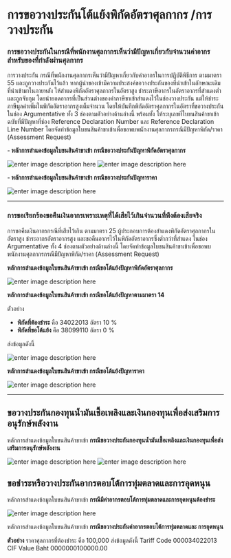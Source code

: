 การขอวางประกันโต้แย้งพิกัดอัตราศุลกากร /การวางประกัน
==

### การขอวางประกันในกรณีที่พนักงานศุลกากรเห็นว่ามีปัญหาเกี่ยวกับจำนวนค่าอากรสำหรับของที่กำลังผ่านศุลกากร

การวางประกัน กรณีที่พนักงานศุลกากรเห็นว่ามีปัญหาเกี่ยวกับค่าอากรในการปฏิบัติพิธีการ ตามมาตรา 55 และถูกวางประกันไว้แล้ว หากผู้นำของเข้ามีความประสงค์ขอวางประกันของที่นำเข้าในลักษณะเดิมที่นำเข้ามาในภายหลัง ให้สำแดงพิกัดอัตราศุลกากรในอัตราสูง ชำระภาษีอากรในอัตราอากรที่สำแดงต่ำและถูกจับกุม โดยนำยอดอากรที่เป็นส่วนต่างของค่าภาษีขาเข้าสำแดงไว้ในช่องวางประกัน แต่ให้ชำระภาษีมูลค่าเพิ่มในพิกัดอัตราอากรสูงเต็มจำนวน โดยให้บันทึกพิกัดอัตราศุลกากรในอัตราที่ขอวางประกันในช่อง Argumentative ทั้ง 3 ช่องตามตัวอย่างด้านล่างนี้  พร้อมทั้ง ให้ระบุเลขที่ใบขนสินค้าขาเข้าฉบับที่มีปัญหาที่ช่อง Reference Declaration Number และ Reference Declaration Line Number โดยจัดทำข้อมูลใบขนสินค้าขาเข้าเพื่อขอพบพนักงานศุลกากรกรณีมีปัญหาพิกัด/ราคา (Assessment Request)

**- หลักการสำแดงข้อมูลใบขนสินค้าขาเข้า  กรณีขอวางประกันปัญหาพิกัดอัตราศุลกากร**

![enter image description here](https://github.com/yosarawut/WorkingArea/raw/master/KnowledgeCenter/e-Customs/e-Import/e-Import-manual/img/e-Import_2018png_Page106.png)
![enter image description here](https://github.com/yosarawut/WorkingArea/raw/master/KnowledgeCenter/e-Customs/e-Import/e-Import-manual/img/e-Import_2018png_Page106_2.png)



**- หลักการสำแดงข้อมูลใบขนสินค้าขาเข้า  กรณีขอวางประกันปัญหาราคา**

![enter image description here](https://github.com/yosarawut/KnowledgeCenter/raw/master/KnowledgeCenter/e-Customs/e-Import/e-Import-manual/img/e-Import_2018png_Page107.png)

---

### การขอเรียกร้องขอคืนเงินอากรเพราะเหตุที่ได้เสียไว้เกินจำนวนที่พึงต้องเสียจริง

การขอคืนเงินอากรกรณีที่เสียไว้เกิน ตามมาตรา 25 ผู้ประกอบการต้องสำแดงพิกัดอัตราศุลกากรในอัตราสูง ชำระอากรอัตราอากรสูง และขอคืนอากรไว้ในพิกัดอัตราอากรซึ่งต่ำกว่าที่สำแดง ในช่อง Argumentative ทั้ง 4 ช่องตามตัวอย่างด้านล่างนี้ โดยจัดทำข้อมูลใบขนสินค้าขาเข้าเพื่อขอพบพนักงานศุลกากรกรณีมีปัญหาพิกัด/ราคา (Assessment Request)

**หลักการสำแดงข้อมูลใบขนสินค้าขาเข้า  กรณีขอโต้แย้งปัญหาพิกัดอัตราศุลกากร**

![enter image description here](https://github.com/yosarawut/KnowledgeCenter/raw/master/KnowledgeCenter/e-Customs/e-Import/e-Import-manual/img/e-Import_2018png_Page108.png)

**หลักการสำแดงข้อมูลใบขนสินค้าขาเข้า  กรณีขอโต้แย้งปัญหาตามมาตรา 14**

ตัวอย่าง  	
- **พิกัดที่ต้องชำระ**		   คือ	34022013	อัตรา 10 %	
- **พิกัดที่ขอโต้แย้ง**	            คือ 	38099110 	อัตรา 0 %
		      
ส่งข้อมูลดังนี้

![enter image description here](https://github.com/yosarawut/KnowledgeCenter/raw/master/KnowledgeCenter/e-Customs/e-Import/e-Import-manual/img/e-Import_2018png_Page108_2.png)

**หลักการสำแดงข้อมูลใบขนสินค้าขาเข้า  กรณีขอโต้แย้งปัญหาราคา**

![enter image description here](https://github.com/yosarawut/KnowledgeCenter/raw/master/KnowledgeCenter/e-Customs/e-Import/e-Import-manual/img/e-Import_2018png_Page109.png)

----

## ขอวางประกันกองทุนน้ำมันเชื้อเพลิงและเงินกองทุนเพื่อส่งเสริมการอนุรักษ์พลังงาน

หลักการสำแดงข้อมูลใบขนสินค้าขาเข้า  **กรณีขอวางประกันกองทุนน้ำมันเชื้อเพลิงและเงินกองทุนเพื่อส่งเสริมการอนุรักษ์พลังงาน**

![enter image description here](https://github.com/yosarawut/KnowledgeCenter/raw/master/KnowledgeCenter/e-Customs/e-Import/e-Import-manual/img/e-Import_2018png_Page110.png)
![enter image description here](https://github.com/yosarawut/KnowledgeCenter/raw/master/KnowledgeCenter/e-Customs/e-Import/e-Import-manual/img/e-Import_2018png_Page111.png)

## ขอชำระหรือวางประกันอากรตอบโต้การทุ่มตลาดและการอุดหนุน

หลักการสำแดงข้อมูลใบขนสินค้าขาเข้า  **กรณีมีค่าอากรตอบโต้การทุ่มตลาดและการอุดหนุนต้องชำระ**

![enter image description here](https://github.com/yosarawut/KnowledgeCenter/raw/master/KnowledgeCenter/e-Customs/e-Import/e-Import-manual/img/e-Import_2018png_Page112.png)

หลักการสำแดงข้อมูลใบขนสินค้าขาเข้า  **กรณีขอวางประกันค่าอากรตอบโต้การทุ่มตลาดและ
การอุดหนุน**

**ตัวอย่าง**  	ราคาศุลกากรที่ต้องชำระ	คือ 	100,000
ส่งข้อมูลดังนี้
Tariff Code	000034022013 
CIF Value Baht	0000000100000.00



<!--stackedit_data:
eyJoaXN0b3J5IjpbLTcxMDIwMjQ4NSwtNDAxMTI0OTM2LC0xNj
c1ODM0ODAyLC0xMDEyMzE3NDQyLDQ2ODY0NDI4MywtOTEzMTI3
MTcwXX0=
-->
